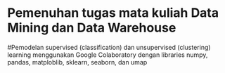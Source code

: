 # Pemenuhan tugas mata kuliah Data Mining dan Data Warehouse
#Pemodelan supervised (classification) dan unsupervised (clustering) learning menggunakan Google Colaboratory dengan libraries numpy, pandas, matploblib, sklearn, seaborn, dan umap
